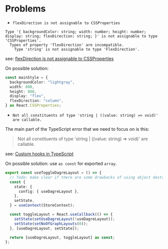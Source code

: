 # Problems

- `flexDirection is not assignable to CSSProperties`

> 

```
Type '{ backgroundColor: string; width: number; height: number; display: string; flexDirection: string; }' is not assignable to type 'CSSProperties'.
  Types of property 'flexDirection' are incompatible.
    Type 'string' is not assignable to type 'FlexDirection'.
```

see: [flexDirection is not assignable to CSSProperties](https://github.com/cssinjs/jss/issues/1344)

On possible solution:

```ts
const mainStyle = {
  backgroundColor: "lightgray",
  width: 800,
  height: 800,
  display: "flex",
  flexDirection: "column",
} as React.CSSProperties;
```



- `Not all constituents of type 'string | ((value: string) => void)' are callable.`

The main part of the TypeScript error that we need to focus on is this: 

> Not all constituents of type 'string | ((value: string) => void)' are callable.

see: [Custom hooks in TypeScript](https://maecapozzi.com/custom-hooks-in-typescript/)

On possible solution: use `as const` for exported `array`.

```ts
export const useToggleDagreLayout = () => {
  // Todo: make clear if there are some drawbacks of using object destructuring here
  const {
    state: {
      config: { useDagreLayout },
    },
    setState,
  } = useContext(StoreContext);

  const toggleLayout = React.useCallback(() => {
    setState(setUseDagreLayout(!useDagreLayout));
    setState(setNoOfGraphLayouts(0));
  }, [useDagreLayout, setState]);

  return [useDagreLayout, toggleLayout] as const;
};
```